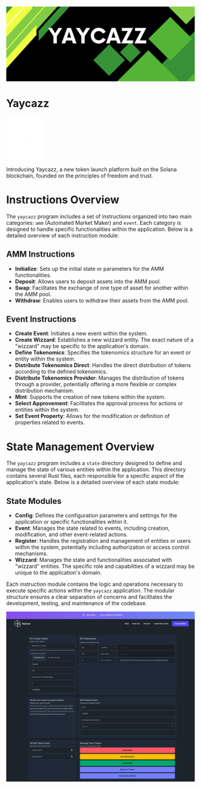 ![alt text](/screenshots/banner.png "Title")

# Yaycazz
![alt text](/screenshots/white-logo.png "Title")

Introducing Yaycazz, a new token launch platform built on the Solana blockchain, founded on the principles of freedom and trust. 


# Instructions Overview






The `yaycazz` program includes a set of instructions organized into two main categories: `amm` (Automated Market Maker) and `event`. Each category is designed to handle specific functionalities within the application. Below is a detailed overview of each instruction module:

## AMM Instructions

- **Initialize**: Sets up the initial state or parameters for the AMM functionalities.
- **Deposit**: Allows users to deposit assets into the AMM pool.
- **Swap**: Facilitates the exchange of one type of asset for another within the AMM pool.
- **Withdraw**: Enables users to withdraw their assets from the AMM pool.

## Event Instructions

- **Create Event**: Initiates a new event within the system.
- **Create Wizzard**: Establishes a new wizzard entity. The exact nature of a "wizzard" may be specific to the application's domain.
- **Define Tokenomics**: Specifies the tokenomics structure for an event or entity within the system.
- **Distribute Tokenomics Direct**: Handles the direct distribution of tokens according to the defined tokenomics.
- **Distribute Tokenomics Provider**: Manages the distribution of tokens through a provider, potentially offering a more flexible or complex distribution mechanism.
- **Mint**: Supports the creation of new tokens within the system.
- **Select Approvement**: Facilitates the approval process for actions or entities within the system.
- **Set Event Property**: Allows for the modification or definition of properties related to events.


# State Management Overview

The `yaycazz` program includes a `state` directory designed to define and manage the state of various entities within the application. This directory contains several Rust files, each responsible for a specific aspect of the application's state. Below is a detailed overview of each state module:

## State Modules

- **Config**: Defines the configuration parameters and settings for the application or specific functionalities within it.
- **Event**: Manages the state related to events, including creation, modification, and other event-related actions.
- **Register**: Handles the registration and management of entities or users within the system, potentially including authorization or access control mechanisms.
- **Wizzard**: Manages the state and functionalities associated with "wizzard" entities. The specific role and capabilities of a wizzard may be unique to the application's domain.

Each instruction module contains the logic and operations necessary to execute specific actions within the `yaycazz` application. The modular structure ensures a clear separation of concerns and facilitates the development, testing, and maintenance of the codebase.


![alt text](/screenshots/create.png "Create Form V0.0.3")
